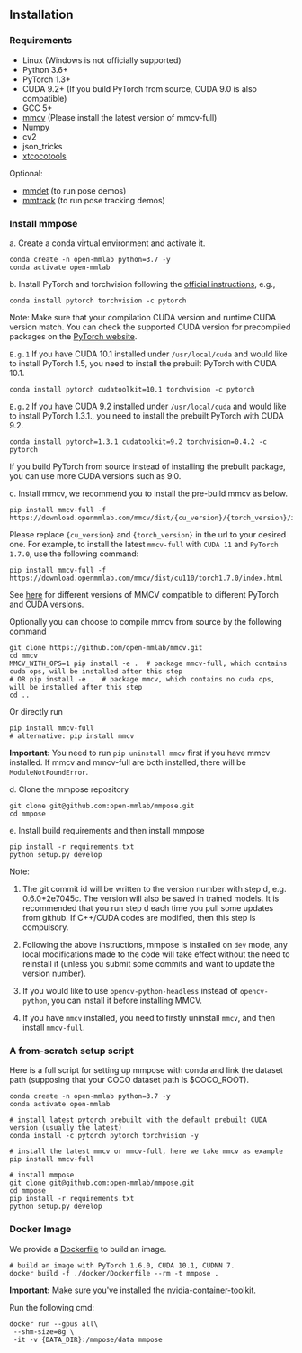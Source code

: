 ## Installation

### Requirements

- Linux (Windows is not officially supported)
- Python 3.6+
- PyTorch 1.3+
- CUDA 9.2+ (If you build PyTorch from source, CUDA 9.0 is also compatible)
- GCC 5+
- [mmcv](https://github.com/open-mmlab/mmcv) (Please install the latest version of mmcv-full)
- Numpy
- cv2
- json_tricks
- [xtcocotools](https://github.com/jin-s13/xtcocoapi)

Optional:

- [mmdet](https://github.com/open-mmlab/mmdetection) (to run pose demos)
- [mmtrack](https://github.com/open-mmlab/mmtracking) (to run pose tracking demos)

### Install mmpose

a. Create a conda virtual environment and activate it.

```shell
conda create -n open-mmlab python=3.7 -y
conda activate open-mmlab
```

b. Install PyTorch and torchvision following the [official instructions](https://pytorch.org/), e.g.,

```shell
conda install pytorch torchvision -c pytorch
```

Note: Make sure that your compilation CUDA version and runtime CUDA version match.
You can check the supported CUDA version for precompiled packages on the [PyTorch website](https://pytorch.org/).

`E.g.1` If you have CUDA 10.1 installed under `/usr/local/cuda` and would like to install PyTorch 1.5,
you need to install the prebuilt PyTorch with CUDA 10.1.

```shell
conda install pytorch cudatoolkit=10.1 torchvision -c pytorch
```

`E.g.2` If you have CUDA 9.2 installed under `/usr/local/cuda` and would like to install PyTorch 1.3.1.,
you need to install the prebuilt PyTorch with CUDA 9.2.

```shell
conda install pytorch=1.3.1 cudatoolkit=9.2 torchvision=0.4.2 -c pytorch
```

If you build PyTorch from source instead of installing the prebuilt package, you can use more CUDA versions such as 9.0.

c. Install mmcv, we recommend you to install the pre-build mmcv as below.

```shell
pip install mmcv-full -f https://download.openmmlab.com/mmcv/dist/{cu_version}/{torch_version}/index.html
```

Please replace ``{cu_version}`` and ``{torch_version}`` in the url to your desired one. For example, to install the latest ``mmcv-full`` with ``CUDA 11`` and ``PyTorch 1.7.0``, use the following command:

```shell
pip install mmcv-full -f https://download.openmmlab.com/mmcv/dist/cu110/torch1.7.0/index.html
```

See [here](https://github.com/open-mmlab/mmcv#installation) for different versions of MMCV compatible to different PyTorch and CUDA versions.

Optionally you can choose to compile mmcv from source by the following command

```shell
git clone https://github.com/open-mmlab/mmcv.git
cd mmcv
MMCV_WITH_OPS=1 pip install -e .  # package mmcv-full, which contains cuda ops, will be installed after this step
# OR pip install -e .  # package mmcv, which contains no cuda ops, will be installed after this step
cd ..
```

Or directly run

```shell
pip install mmcv-full
# alternative: pip install mmcv
```

**Important:** You need to run `pip uninstall mmcv` first if you have mmcv installed. If mmcv and mmcv-full are both installed, there will be `ModuleNotFoundError`.

d. Clone the mmpose repository

```shell
git clone git@github.com:open-mmlab/mmpose.git
cd mmpose
```

e. Install build requirements and then install mmpose

```shell
pip install -r requirements.txt
python setup.py develop
```

Note:

1. The git commit id will be written to the version number with step d, e.g. 0.6.0+2e7045c. The version will also be saved in trained models.
   It is recommended that you run step d each time you pull some updates from github. If C++/CUDA codes are modified, then this step is compulsory.

1. Following the above instructions, mmpose is installed on `dev` mode, any local modifications made to the code will take effect without the need to reinstall it (unless you submit some commits and want to update the version number).

1. If you would like to use `opencv-python-headless` instead of `opencv-python`,
   you can install it before installing MMCV.

1. If you have `mmcv` installed, you need to firstly uninstall `mmcv`, and then install `mmcv-full`.

### A from-scratch setup script

Here is a full script for setting up mmpose with conda and link the dataset path (supposing that your COCO dataset path is $COCO_ROOT).

```shell
conda create -n open-mmlab python=3.7 -y
conda activate open-mmlab

# install latest pytorch prebuilt with the default prebuilt CUDA version (usually the latest)
conda install -c pytorch pytorch torchvision -y

# install the latest mmcv or mmcv-full, here we take mmcv as example
pip install mmcv-full

# install mmpose
git clone git@github.com:open-mmlab/mmpose.git
cd mmpose
pip install -r requirements.txt
python setup.py develop

```

### Docker Image

We provide a [Dockerfile](/docker/Dockerfile) to build an image.

```shell
# build an image with PyTorch 1.6.0, CUDA 10.1, CUDNN 7.
docker build -f ./docker/Dockerfile --rm -t mmpose .
```

**Important:** Make sure you've installed the [nvidia-container-toolkit](https://docs.nvidia.com/datacenter/cloud-native/container-toolkit/install-guide.html#docker).

Run the following cmd:

```shell
docker run --gpus all\
 --shm-size=8g \
 -it -v {DATA_DIR}:/mmpose/data mmpose
```
